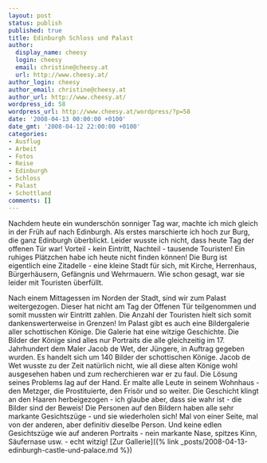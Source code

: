 ```yaml
---
layout: post
status: publish
published: true
title: Edinburgh Schloss und Palast
author:
  display_name: cheesy
  login: cheesy
  email: christine@cheesy.at
  url: http://www.cheesy.at/
author_login: cheesy
author_email: christine@cheesy.at
author_url: http://www.cheesy.at/
wordpress_id: 58
wordpress_url: http://www.cheesy.at/wordpress/?p=58
date: '2008-04-13 00:00:00 +0100'
date_gmt: '2008-04-12 22:00:00 +0100'
categories:
- Ausflug
- Arbeit
- Fotos
- Reise
- Edinburgh
- Schloss
- Palast
- Schottland
comments: []
---
```

<!--:de--><!-- 4746-->Nachdem heute ein wunderschön sonniger Tag war, machte ich mich gleich in der Früh auf nach Edinburgh. Als erstes marschierte ich hoch zur Burg, die ganz Edinburgh überblickt. Leider wusste ich nicht, dass heute Tag der offenen Tür war! Vorteil - kein Eintritt, Nachteil - tausende Touristen! Ein ruhiges Plätzchen habe ich heute nicht finden können! Die Burg ist eigentlich eine Zitadelle - eine kleine Stadt für sich, mit Kirche, Herrenhaus, Bürgerhäusern, Gefängnis und Wehrmauern. Wie schon gesagt, war sie leider mit Touristen überfüllt.
Nach einem Mittagessen im Norden der Stadt, sind wir zum Palast weitergezogen. Dieser hat nicht am Tag der Offenen Tür teilgenommen und somit mussten wir Eintritt zahlen. Die Anzahl der Touristen hielt sich somit dankenswerterweise in Grenzen!
Im Palast gibt es auch eine Bildergalerie aller schottischen Könige. Die Galerie hat eine witzige Geschichte. Die Bilder der Könige sind alles nur Portraits die alle gleichzeitig im 17. Jahrhundert dem Maler Jacob de Wet, der Jüngere, in Auftrag gegeben wurden. Es handelt sich um 140 Bilder der schottischen Könige. Jacob de Wet wusste zu der Zeit natürlich nicht, wie all diese alten Könige wohl ausgesehen haben und zum recherchieren war er zu faul. Die Lösung seines Problems lag auf der Hand. Er malte alle Leute in seinem Wohnhaus - den Metzger, die Prostituierte, den Frisör und so weiter. Die Geschicht klingt an den Haaren herbeigezogen - ich glaube aber, dass sie wahr ist - die Bilder sind der Beweis! Die Personen auf den Bildern haben alle sehr markante Gesichtszüge - und sie wiederholen sich! Mal von einer Seite, mal von der anderen, aber definitiv dieselbe Person. Und keine edlen Gesichtszüge wie auf anderen Portraits - nein markante Nase, spitzes Kinn, Säufernase usw. - echt witzig!
[Zur Gallerie]({% link _posts/2008-04-13-edinburgh-castle-und-palace.md %})

